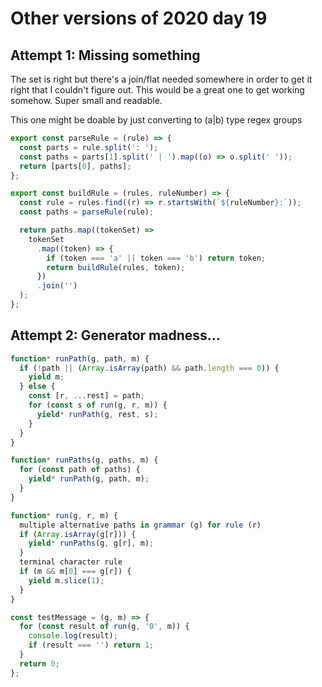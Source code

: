 # Other versions of 2020 day 19

## Attempt 1: Missing something

The set is right but there's a join/flat needed somewhere in order to get it right that I couldn't figure out. This would be a great one to get working somehow. Super small and readable.

This one might be doable by just converting to (a|b) type regex groups

```js
export const parseRule = (rule) => {
  const parts = rule.split(': ');
  const paths = parts[1].split(' | ').map((o) => o.split(' '));
  return [parts[0], paths];
};

export const buildRule = (rules, ruleNumber) => {
  const rule = rules.find((r) => r.startsWith(`${ruleNumber}:`));
  const paths = parseRule(rule);

  return paths.map((tokenSet) =>
    tokenSet
      .map((token) => {
        if (token === 'a' || token === 'b') return token;
        return buildRule(rules, token);
      })
      .join('')
  );
};
```

## Attempt 2: Generator madness...

```js
function* runPath(g, path, m) {
  if (!path || (Array.isArray(path) && path.length === 0)) {
    yield m;
  } else {
    const [r, ...rest] = path;
    for (const s of run(g, r, m)) {
      yield* runPath(g, rest, s);
    }
  }
}

function* runPaths(g, paths, m) {
  for (const path of paths) {
    yield* runPath(g, path, m);
  }
}

function* run(g, r, m) {
  multiple alternative paths in grammar (g) for rule (r)
  if (Array.isArray(g[r])) {
    yield* runPaths(g, g[r], m);
  }
  terminal character rule
  if (m && m[0] === g[r]) {
    yield m.slice(1);
  }
}

const testMessage = (g, m) => {
  for (const result of run(g, '0', m)) {
    console.log(result);
    if (result === '') return 1;
  }
  return 0;
};
```
